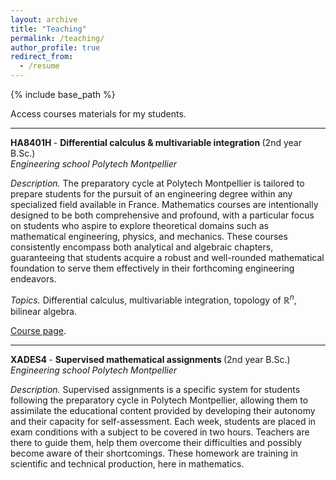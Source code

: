 ```yaml
---
layout: archive
title: "Teaching"
permalink: /teaching/
author_profile: true
redirect_from:
  - /resume
---
```


{% include base_path %}

Access courses materials for my students.

***
<b> HA8401H </b> - <b> Differential calculus & multivariable integration </b>(2nd year B.Sc.) <br>
<i> Engineering school Polytech Montpellier</i> 

<i> Description. </i> The preparatory cycle at Polytech Montpellier is tailored to prepare students for the pursuit of an engineering degree within any specialized field available in France. Mathematics courses are intentionally designed to be both comprehensive and profound, with a particular focus on students who aspire to explore theoretical domains such as mathematical engineering, physics, and mechanics. These courses consistently encompass both analytical and algebraic chapters, guaranteeing that students acquire a robust and well-rounded mathematical foundation to serve them effectively in their forthcoming engineering endeavors. 

<i> Topics. </i> Differential calculus, multivariable integration, topology of $\mathbb{R}^n$, bilinear algebra.

[Course page](https://sachacardonna.github.io/teaching/HA8401H).

***
<b> XADES4 </b> - <b> Supervised mathematical assignments </b>(2nd year B.Sc.) <br>
<i> Engineering school Polytech Montpellier</i> 

<i> Description. </i> Supervised assignments is a specific system for students following the preparatory cycle in Polytech Montpellier, allowing them to assimilate the educational content provided by developing their autonomy and their capacity for self-assessment. 
Each week, students are placed in exam conditions with a subject to be covered in two hours. Teachers are there to guide them, help them overcome their difficulties and possibly become aware of their shortcomings. 
These homework are training in scientific and technical production, here in mathematics.
